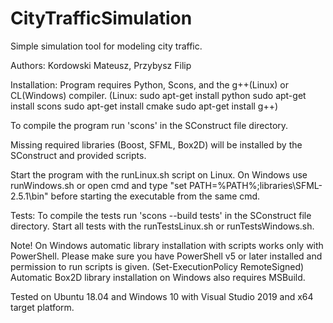 # CityTrafficSimulation
Simple simulation tool for modeling city traffic.

Authors: Kordowski Mateusz, Przybysz Filip


Installation:
Program requires Python, Scons, and the g++(Linux) or CL(Windows) compiler.
(Linux:
sudo apt-get install python
sudo apt-get install scons
sudo apt-get install cmake
sudo apt-get install g++)

To compile the program run 'scons' in the SConstruct file directory.

Missing required libraries (Boost, SFML, Box2D) will be installed by the SConstruct and provided scripts.


Start the program with the runLinux.sh script on Linux.
On Windows use runWindows.sh or open cmd and type "set PATH=%PATH%;libraries\SFML-2.5.1\bin" before starting the executable from the same cmd.


Tests:
To compile the tests run 'scons --build tests' in the SConstruct file directory.
Start all tests with the runTestsLinux.sh or runTestsWindows.sh.


Note!
On Windows automatic library installation with scripts works only with PowerShell.
Please make sure you have PowerShell v5 or later installed and permission to run scripts is given.
(Set-ExecutionPolicy RemoteSigned)
Automatic Box2D library installation on Windows also requires MSBuild.

Tested on Ubuntu 18.04 and Windows 10 with Visual Studio 2019 and x64 target platform.
